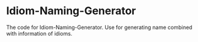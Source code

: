 # Idiom-Naming-Generator
The code for Idiom-Naming-Generator. Use for generating name combined with information of idioms.
